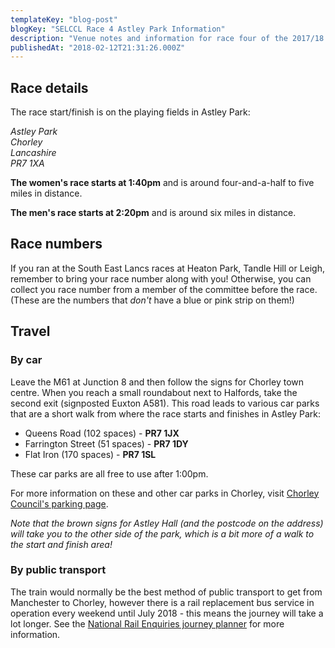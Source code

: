 ```yaml
---
templateKey: "blog-post"
blogKey: "SELCCL Race 4 Astley Park Information"
description: "Venue notes and information for race four of the 2017/18 South East Lancs Cross Country League at Astley Park (Chorley) on Saturday 17th February 2018."
publishedAt: "2018-02-12T21:31:26.000Z"
---
```

## Race details
The race start/finish is on the playing fields in Astley Park:

<address>
Astley Park<br>
Chorley<br>
Lancashire<br>
PR7 1XA
</address>

**The women's race starts at 1:40pm** and is around four-and-a-half to five miles in distance.

**The men's race starts at 2:20pm** and is around six miles in distance.

## Race numbers
If you ran at the South East Lancs races at Heaton Park, Tandle Hill or Leigh, remember to bring your race number along with you! Otherwise, you can collect you race number from a member of the committee before the race.  (These are the numbers that *don't* have a blue or pink strip on them!)

## Travel

### By car
Leave the M61 at Junction 8 and then follow the signs for Chorley town centre. When you reach a small roundabout next to Halfords, take the second exit (signposted Euxton A581). This road leads to various car parks that are a short walk from where the race starts and finishes in Astley Park:

* Queens Road (102 spaces) - **PR7 1JX**
* Farrington Street (51 spaces) - **PR7 1DY**
* Flat Iron (170 spaces) - **PR7 1SL**

These car parks are all free to use after 1:00pm.

For more information on these and other car parks in Chorley, visit [Chorley Council's parking page](http://chorley.gov.uk/Pages/AtoZ/Parking.aspx).

_Note that the brown signs for Astley Hall (and the postcode on the address) will take you to the other side of the park, which is a bit more of a walk to the start and finish area!_

### By public transport
The train would normally be the best method of public transport to get from Manchester to Chorley, however there is a rail replacement bus service in operation every weekend until July 2018 - this means the journey will take a lot longer.  See the [National Rail Enquiries journey planner](http://ojp.nationalrail.co.uk/service/timesandfares/Manchester/CRL/170218/1300/arr/170218/1530/dep) for more information.
